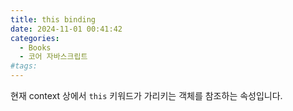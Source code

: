 ```yaml
---
title: this binding
date: 2024-11-01 00:41:42
categories:
  - Books
  - 코어 자바스크립트
#tags:
---
```

현재 context 상에서 `this` 키워드가 가리키는 객체를 참조하는 속성입니다.
